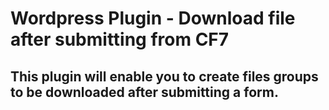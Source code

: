 # Wordpress Plugin - Download file after submitting from CF7
## This plugin will enable you to create files groups to be downloaded after submitting a form.